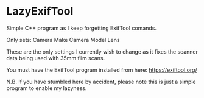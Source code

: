 # LazyExifTool
Simple C++ program as I keep forgetting ExifTool comands.

Only sets:
Camera Make
Camera Model
Lens

These are the only settings I currently wish to change as it fixes the scanner data being used with 35mm film scans.

You must have the ExifTool program installed from here: https://exiftool.org/

N.B. If you have stumbled here by accident, please note this is just a simple program to enable my lazyness. 
